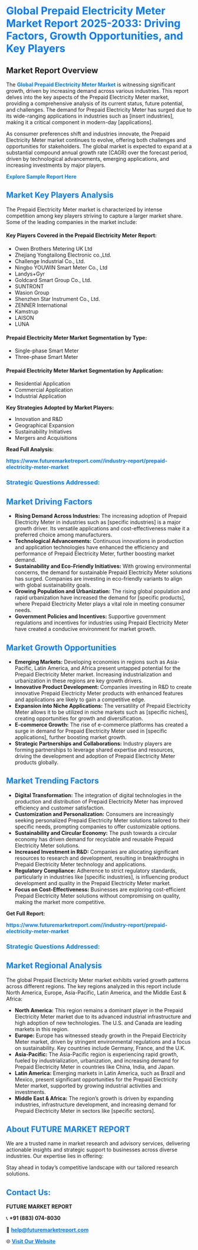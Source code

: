 <h1 style="color: #007BFF;">Global Prepaid Electricity Meter Market Report 2025-2033: Driving Factors, Growth Opportunities, and Key Players</h1>

<section id="overview">
<h2>Market Report Overview</h2>
<p>The <a href="https://www.futuremarketreport.com//industry-report/prepaid-electricity-meter-market" style="color: #007BFF; text-decoration: none;"><strong>Global Prepaid Electricity Meter Market</strong></a> is witnessing significant growth, driven by increasing demand across various industries. This report delves into the key aspects of the Prepaid Electricity Meter market, providing a comprehensive analysis of its current status, future potential, and challenges. The demand for Prepaid Electricity Meter has surged due to its wide-ranging applications in industries such as [insert industries], making it a critical component in modern-day [applications].</p>
<p>As consumer preferences shift and industries innovate, the Prepaid Electricity Meter market continues to evolve, offering both challenges and opportunities for stakeholders. The global market is expected to expand at a substantial compound annual growth rate (CAGR) over the forecast period, driven by technological advancements, emerging applications, and increasing investments by major players.</p>
</section>

<section id="overview">
<p><a href="https://www.futuremarketreport.com//request-sample/reportId=55362" style="color: #007BFF; text-decoration: none;"><strong>Explore Sample Report Here</strong></a></p>
</section>

<section id="key-players">
<h2 style="color: #007BFF;">Market Key Players Analysis</h2>
<p>The Prepaid Electricity Meter market is characterized by intense competition among key players striving to capture a larger market share. Some of the leading companies in the market include:</p>
<h4>Key Players Covered in the Prepaid Electricity Meter Report:</h4>
<ul><li>Owen Brothers Metering UK Ltd</li><li>Zhejiang Yongtailong Electronic co.,Ltd.</li><li>Challenge Industrial Co., Ltd.</li><li>Ningbo YOUWIN Smart Meter Co., Ltd</li><li>Landys+Gyr</li><li>Goldcard Smart Group Co., Ltd.</li><li>SUNTRONT</li><li>Wasion Group</li><li>Shenzhen Star Instrument Co., Ltd.</li><li>ZENNER International</li><li>Kamstrup</li><li>LAISON</li><li>LUNA</li></ul>
<h4>Prepaid Electricity Meter Market Segmentation by Type:</h4>
<ul><li>Single-phase Smart Meter</li><li>Three-phase Smart Meter</li></ul>

<h4>Prepaid Electricity Meter Market Segmentation by Application:</h4>
<ul><li>Residential Application</li><li>Commercial Application</li><li>Industrial Application</li></ul>
<p><strong>Key Strategies Adopted by Market Players:</strong></p>
<ul>
<li>Innovation and R&D</li>
<li>Geographical Expansion</li>
<li>Sustainability Initiatives</li>
<li>Mergers and Acquisitions</li>
</ul>
</section>

<section>
<p><strong>Read Full Analysis: </strong></p><a href="https://www.futuremarketreport.com//industry-report/prepaid-electricity-meter-market" style="color: #007BFF; text-decoration: none;"><strong>https://www.futuremarketreport.com//industry-report/prepaid-electricity-meter-market</strong></a>
<h3 style="color: #007BFF;">Strategic Questions Addressed:</h3>
</section>

<section id="driving-factors">
<h2 style="color: #007BFF;">Market Driving Factors</h2>
<ul>
<li><strong>Rising Demand Across Industries:</strong> The increasing adoption of Prepaid Electricity Meter in industries such as [specific industries] is a major growth driver. Its versatile applications and cost-effectiveness make it a preferred choice among manufacturers.</li>
<li><strong>Technological Advancements:</strong> Continuous innovations in production and application technologies have enhanced the efficiency and performance of Prepaid Electricity Meter, further boosting market demand.</li>
<li><strong>Sustainability and Eco-Friendly Initiatives:</strong> With growing environmental concerns, the demand for sustainable Prepaid Electricity Meter solutions has surged. Companies are investing in eco-friendly variants to align with global sustainability goals.</li>
<li><strong>Growing Population and Urbanization:</strong> The rising global population and rapid urbanization have increased the demand for [specific products], where Prepaid Electricity Meter plays a vital role in meeting consumer needs.</li>
<li><strong>Government Policies and Incentives:</strong> Supportive government regulations and incentives for industries using Prepaid Electricity Meter have created a conducive environment for market growth.</li>
</ul>
</section>

<section id="growth-opportunities">
<h2 style="color: #007BFF;">Market Growth Opportunities</h2>
<ul>
<li><strong>Emerging Markets:</strong> Developing economies in regions such as Asia-Pacific, Latin America, and Africa present untapped potential for the Prepaid Electricity Meter market. Increasing industrialization and urbanization in these regions are key growth drivers.</li>
<li><strong>Innovative Product Development:</strong> Companies investing in R&D to create innovative Prepaid Electricity Meter products with enhanced features and applications are likely to gain a competitive edge.</li>
<li><strong>Expansion into Niche Applications:</strong> The versatility of Prepaid Electricity Meter allows it to be utilized in niche markets such as [specific niches], creating opportunities for growth and diversification.</li>
<li><strong>E-commerce Growth:</strong> The rise of e-commerce platforms has created a surge in demand for Prepaid Electricity Meter used in [specific applications], further boosting market growth.</li>
<li><strong>Strategic Partnerships and Collaborations:</strong> Industry players are forming partnerships to leverage shared expertise and resources, driving the development and adoption of Prepaid Electricity Meter products globally.</li>
</ul>
</section>

<section id="trending-factors">
<h2 style="color: #007BFF;">Market Trending Factors</h2>
<ul>
<li><strong>Digital Transformation:</strong> The integration of digital technologies in the production and distribution of Prepaid Electricity Meter has improved efficiency and customer satisfaction.</li>
<li><strong>Customization and Personalization:</strong> Consumers are increasingly seeking personalized Prepaid Electricity Meter solutions tailored to their specific needs, prompting companies to offer customizable options.</li>
<li><strong>Sustainability and Circular Economy:</strong> The push towards a circular economy has driven demand for recyclable and reusable Prepaid Electricity Meter solutions.</li>
<li><strong>Increased Investment in R&D:</strong> Companies are allocating significant resources to research and development, resulting in breakthroughs in Prepaid Electricity Meter technology and applications.</li>
<li><strong>Regulatory Compliance:</strong> Adherence to strict regulatory standards, particularly in industries like [specific industries], is influencing product development and quality in the Prepaid Electricity Meter market.</li>
<li><strong>Focus on Cost-Effectiveness:</strong> Businesses are exploring cost-efficient Prepaid Electricity Meter solutions without compromising on quality, making the market more competitive.</li>
</ul>
</section>

<section>
<p><strong>Get Full Report: </strong></p><a href="https://www.futuremarketreport.com//industry-report/prepaid-electricity-meter-market" style="color: #007BFF; text-decoration: none;"><strong>https://www.futuremarketreport.com//industry-report/prepaid-electricity-meter-market</strong></a>
<h3 style="color: #007BFF;">Strategic Questions Addressed:</h3>
</section>


<section id="regional-analysis">
<h2 style="color: #007BFF;">Market Regional Analysis</h2>
<p>The global Prepaid Electricity Meter market exhibits varied growth patterns across different regions. The key regions analyzed in this report include North America, Europe, Asia-Pacific, Latin America, and the Middle East & Africa:</p>
<ul>
<li><strong>North America:</strong> This region remains a dominant player in the Prepaid Electricity Meter market due to its advanced industrial infrastructure and high adoption of new technologies. The U.S. and Canada are leading markets in this region.</li>
<li><strong>Europe:</strong> Europe has witnessed steady growth in the Prepaid Electricity Meter market, driven by stringent environmental regulations and a focus on sustainability. Key countries include Germany, France, and the U.K.</li>
<li><strong>Asia-Pacific:</strong> The Asia-Pacific region is experiencing rapid growth, fueled by industrialization, urbanization, and increasing demand for Prepaid Electricity Meter in countries like China, India, and Japan.</li>
<li><strong>Latin America:</strong> Emerging markets in Latin America, such as Brazil and Mexico, present significant opportunities for the Prepaid Electricity Meter market, supported by growing industrial activities and investments.</li>
<li><strong>Middle East & Africa:</strong> The region’s growth is driven by expanding industries, infrastructure development, and increasing demand for Prepaid Electricity Meter in sectors like [specific sectors].</li>
</ul>
</section>

<footer>
<h2 style="color: #007BFF;">About FUTURE MARKET REPORT</h2>
<p>We are a trusted name in market research and advisory services, delivering actionable insights and strategic support to businesses across diverse industries. Our expertise lies in offering:</p>

<p>Stay ahead in today’s competitive landscape with our tailored research solutions.</p>

<h2 style="color: #007BFF;">Contact Us:</h2>
<p><strong>FUTURE MARKET REPORT</strong></p>
<p>📞 <strong>+91 (883) 074-8030</strong></p>
<p>📧 <strong><a href="mailto:help@futuremarketreport.com" style="color: #007BFF;">help@futuremarketreport.com</a></strong></p>
<p>🌐 <strong><a href="https://www.futuremarketreport.com/" style="color: #007BFF;">Visit Our Website</a></strong></p>
</footer>